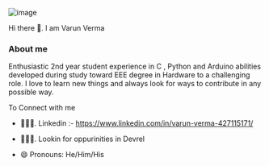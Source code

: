 





![image](https://i.pinimg.com/originals/b0/d8/73/b0d87353aed85f9b0f27da57ed4f99e4.gif)

Hi there 👋.  I am Varun Verma

<!--
**varunverma760/varunverma760** is a ✨ _special_ ✨ repository because its `README.md` (this file) appears on your GitHub profile.

Here are some ideas to get you started:

- 🔭 I’m currently working on ...
- 🌱 I’m currently learning ...
- 👯 I’m looking to collaborate on ...
- 🤔 I’m looking for help with ...
- 💬 Ask me about ...
- 📫 How to reach me: ...
- 😄 Pronouns: ...
- ⚡ Fun fact: ...
-->





### About me

Enthusiastic 2nd year student experience in C , Python and Arduino abilities developed during study toward EEE degree in Hardware to a challenging role.
I love to learn new things and always look for ways to contribute in any possible way.

To Connect with me

- 👨🏻‍💻.   Linkedin :- https://www.linkedin.com/in/varun-verma-427115171/



- 🙋🏻‍♂️.    Lookin for oppurinities in Devrel


- 😄 Pronouns: He/Him/His

